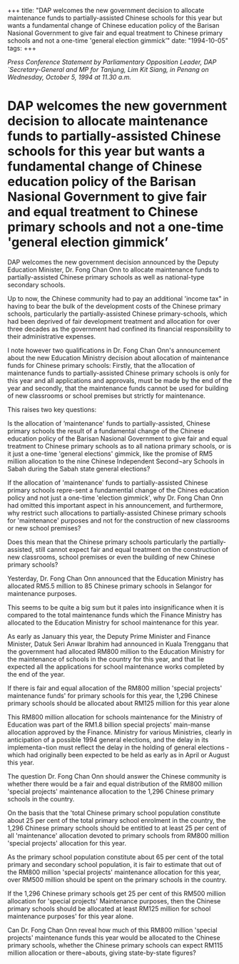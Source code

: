 +++ 
title: "DAP welcomes the new government decision to allocate maintenance funds to partially-assisted Chinese schools for this year but wants a fundamental change of Chinese  education policy of the Barisan Nasional Government to give fair and equal treatment to Chinese primary schools and not a one-time 'general election gimmick’"
date: "1994-10-05"
tags:
+++

_Press Conference Statement by Parliamentary Opposition Leader, DAP `Secretary-General and MP for Tanjung, Lim Kit Siang, in Penang on Wednesday, October 5, 1994 at 11.30 a.m._

# DAP welcomes the new government decision to allocate maintenance funds to partially-assisted Chinese schools for this year but wants a fundamental change of Chinese  education policy of the Barisan Nasional Government to give fair and equal treatment to Chinese primary schools and not a one-time 'general election gimmick’

DAP welcomes the new government decision announced by the Deputy Education Minister, Dr. Fong Chan Onn to allocate maintenance funds to partially-assisted Chinese primary schools as well as national-type secondary schools.</u>

Up to now, the Chinese community had to pay an additional 'income tax" in having to bear the bulk of the development costs of the Chinese primary schools, particularly the partially-assisted Chinese primary-schools, which had been deprived of fair development treatment and allocation for over three decades as the government had confined its financial responsibility to their administrative expenses.

I note however two qualifications in Dr. Fong Chan Onn's announcement about the new Education Ministry decision about allocation of maintenance funds for Chinese primary schools: Firstly, that the a1location of maintenance funds to partially-assisted Chinese primary schools is only for this year and all applications and approvals, must be made by the end of the year and secondly, that the maintenance funds cannot be used for building of new classrooms or school premises but strictly for maintenance.

This raises two key questions:

Is the allocation of ’maintenance' funds to partially-assisted, Chinese primary schools the result of a fundamental change of the Chinese education policy of the Barisan Nasional Government to give fair and equal treatment to Chinese primary schools as to all nationa primary schools, or is it just a one-time 'general elections' gimmick, like the promise of  RM5 million allocation to the nine Chinese Independent Second¬ary Schools in Sabah during the Sabah state general elections?

If the allocation of 'maintenance' funds to partially-assisted Chinese primary schools repre-sent a fundamentlal change of the Chines education policy and not just a one-time 'election gimmick', why Dr. Fong Chan Onn had omitted this important aspect in his announcement, and furthermore, why restrict such allocations to partially-assisted Chinese primary schools for 'maintenance' purposes and not for the construction of new classrooms or new school premises?

Does this mean that the Chinese primary schools particularly the partially-assisted, still cannot expect fair and equal treatment on the construction of new classrooms, school premises or even the building of new Chinese primary schools?

Yesterday, Dr. Fong Chan Onn announced that the Education Ministry has allocated RM5.5 million to 85 Chinese primary schools in Selangor for maintenance purposes.

This seems to be quite a big sum but it pales into insignificance when it is compared to the total maintenance funds which the Finance Ministry has allocated to the Education Ministry for school maintenance for this year.

As early as January this year, the Deputy Prime Minister and Finance Minister, Datuk Seri Anwar Ibrahim had announced in Kuala Trengganu that the government had allocated RM800 million to the Education Ministry for the maintenance of schools in the country for this year, and that lie expected all the applications for school maintenance works completed by the end of the year.

If there is fair and equal allocation of the RM800 million 'special projects' maintenance funds' for primary schools for this year, the 1,296 Chinese primary schools should be allocated about RM125 million for this year alone

This RM800 million allocation for schools maintenance for the Ministry of Education was part of the RM1.8 billion special projects' main-manse allocation approved by the Finance. Ministry for various Ministries, clearly in anticipation of a possible 1994 general elections, and the delay in its implementa¬tion must reflect the delay in the holding of general elections - which had originally been expected to be held as early as in April or August this year.

The question Dr. Fong Chan Onn should answer the Chinese community is whether there would be a fair and equal distribution of the RM800 million 'special projects' maintenance allocation to the 1,296 Chinese primary schools in the country.

On the basis that the 'total Chinese primary school population constitute about 25 per cent of the total primary school enrolment in the country, the 1,296 Chinese primary schools should be entitled to at least 25 per cent of all 'maintenance' allocation devoted to primary schools from RM800 million 'special projects' allocation for this year.

As the primary school population constitute about 65 per cent of the total primary and secondary school population, it is fair to estimate that out of the RM800 million 'special projects' maintenance allocation for this year, over RM500 million should be spent on the primary schools in the country.

If the 1,296 Chinese primary schools get 25 per cent of this RM500 million allocation for 'special projects' Maintenance purposes, then the Chinese primary schools should be allocated at least RM125 million for school maintenance purposes' for this year alone.

Can Dr. Fong Chan Onn reveal how much of this RM800 million 'special projects' maintenance funds this year would be allocated to the Chinese primary schools, whether the Chinese primary schools can expect RM115 million allocation or there¬abouts, giving state-by-state figures?
 
